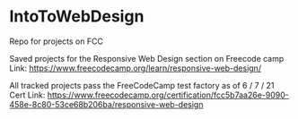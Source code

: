 # IntoToWebDesign
Repo for projects on FCC

Saved projects for the Responsive Web Design section on Freecode camp<br />
Link: https://www.freecodecamp.org/learn/responsive-web-design/

All tracked projects pass the FreeCodeCamp test factory as of 6 / 7 / 21
Cert Link: https://www.freecodecamp.org/certification/fcc5b7aa26e-9090-458e-8c80-53ce68b206ba/responsive-web-design
